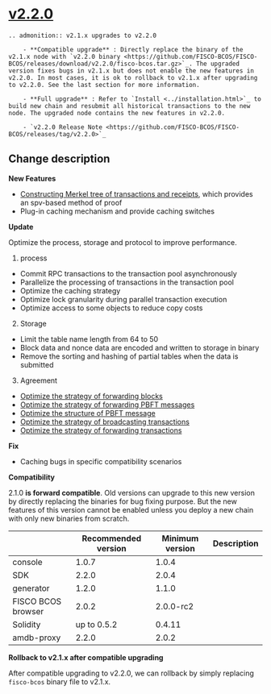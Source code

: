 # [v2.2.0](https://github.com/FISCO-BCOS/FISCO-BCOS/releases/tag/v2.2.0)

```eval_rst
.. admonition:: v2.1.x upgrades to v2.2.0

    - **Compatible upgrade** : Directly replace the binary of the v2.1.x node with `v2.2.0 binary <https://github.com/FISCO-BCOS/FISCO-BCOS/releases/download/v2.2.0/fisco-bcos.tar.gz>`_. The upgraded version fixes bugs in v2.1.x but does not enable the new features in v2.2.0. In most cases, it is ok to rollback to v2.1.x after upgrading to v2.2.0. See the last section for more information.

    - **Full upgrade** : Refer to `Install <../installation.html>`_ to build new chain and resubmit all historical transactions to the new node. The upgraded node contains the new features in v2.2.0.

    - `v2.2.0 Release Note <https://github.com/FISCO-BCOS/FISCO-BCOS/releases/tag/v2.2.0>`_
```

## Change description

**New Features**

- [Constructing Merkel tree of transactions and receipts](https://fisco-bcos-documentation.readthedocs.io/zh_CN/release-2.2.0/docs/design/merkle_proof.html), which provides an spv-based method of proof
- Plug-in caching mechanism and provide caching switches

**Update**

Optimize the process, storage and protocol to improve performance.

1. process
- Commit RPC transactions to the transaction pool asynchronously
- Parallelize the processing of transactions in the transaction pool
- Optimize the caching strategy
- Optimize lock granularity during parallel transaction execution
- Optimize access to some objects to reduce copy costs
2. Storage
- Limit the table name length from 64 to 50
- Block data and nonce data are encoded and written to storage in binary
- Remove the sorting and hashing of partial tables when the data is submitted
3. Agreement
- [Optimize the strategy of forwarding blocks](https://fisco-bcos-documentation.readthedocs.io/zh_CN/release-2.2.0/docs/design/sync/sync_block_optimize.html#id1)
- [Optimize the strategy of  forwarding PBFT messages](https://fisco-bcos-documentation.readthedocs.io/zh_CN/release-2.2.0/docs/design/consensus/pbft_optimize.html#id1)
- [Optimize the structure of PBFT message](https://fisco-bcos-documentation.readthedocs.io/zh_CN/release-2.2.0/docs/design/consensus/pbft_optimize.html#prepare)
- [Optimize the strategy of broadcasting transactions](https://fisco-bcos-documentation.readthedocs.io/zh_CN/release-2.2.0/docs/design/sync/sync_trans_optimize.html#id2)
- [Optimize the strategy of forwarding transactions](https://fisco-bcos-documentation.readthedocs.io/zh_CN/release-2.2.0/docs/design/sync/sync_trans_optimize.html#id3)

**Fix**

- Caching bugs in specific compatibility scenarios

**Compatibility**

2.1.0 **is forward compatible**. Old versions can upgrade to this new version by directly replacing the binaries for bug fixing purpose. But the new features of this version cannot be enabled unless you deploy a new chain with only new binaries from scratch.

|                    | Recommended version | Minimum version | Description |
| ------------------ | ------------------- | --------------- | ----------- |
| console            | 1.0.7               | 1.0.4           |             |
| SDK                | 2.2.0               | 2.0.4           |             |
| generator          | 1.2.0               | 1.1.0           |             |
| FISCO BCOS browser | 2.0.2               | 2.0.0-rc2       |             |
| Solidity           | up to 0.5.2         | 0.4.11          |             |
| amdb-proxy         | 2.2.0               | 2.0.2           |             |

**Rollback to v2.1.x after compatible upgrading**

After compatible upgrading to v2.2.0, we can rollback by simply replacing `fisco-bcos` binary file to v2.1.x. 
